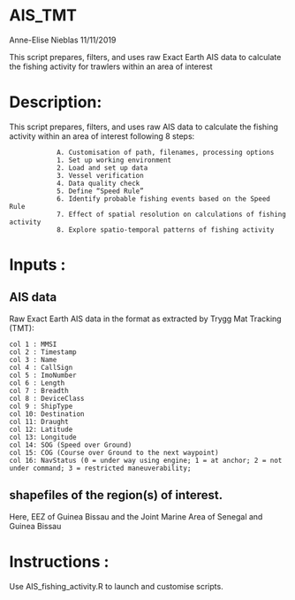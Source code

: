 # AIS_TMT
Anne-Elise Nieblas
11/11/2019

This script prepares, filters, and uses raw Exact Earth AIS data to calculate the fishing activity for trawlers within an area of interest

# Description: 
This script prepares, filters, and uses raw AIS data to calculate the fishing activity within an area of interest following 8 steps:

                A. Customisation of path, filenames, processing options                 
                1. Set up working environment 
                2. Load and set up data 
                3. Vessel verification
                4. Data quality check
                5. Define “Speed Rule”
                6. Identify probable fishing events based on the Speed Rule
                7. Effect of spatial resolution on calculations of fishing activity
                8. Explore spatio-temporal patterns of fishing activity

# Inputs : 
## AIS data

Raw Exact Earth AIS data in the format as extracted by Trygg Mat Tracking (TMT):

    col 1 : MMSI
    col 2 : Timestamp
    col 3 : Name
    col 4 : CallSign
    col 5 : ImoNumber
    col 6 : Length
    col 7 : Breadth
    col 8 : DeviceClass
    col 9 : ShipType
    col 10: Destination
    col 11: Draught
    col 12: Latitude
    col 13: Longitude
    col 14: SOG (Speed over Ground)
    col 15: COG (Course over Ground to the next waypoint)
    col 16: NavStatus (0 = under way using engine; 1 = at anchor; 2 = not under command; 3 = restricted maneuverability;

## shapefiles of the region(s) of interest. 

Here, EEZ of Guinea Bissau and the Joint Marine Area of Senegal and Guinea Bissau


#  Instructions : 

Use AIS_fishing_activity.R to launch and customise scripts. 
